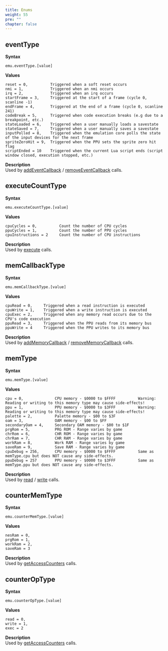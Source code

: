 ```yaml
---
title: Enums
weight: 55
pre: ""
chapter: false
---
```


## eventType ##

**Syntax** 

	emu.eventType.[value]

**Values**

```text
reset = 0,          Triggered when a soft reset occurs
nmi = 1,            Triggered when an nmi occurs
irq = 2,            Triggered when an irq occurs
startFrame = 3,     Triggered at the start of a frame (cycle 0, scanline -1)
endFrame = 4,       Triggered at the end of a frame (cycle 0, scanline 241)
codeBreak = 5,      Triggered when code execution breaks (e.g due to a breakpoint, etc.)
stateLoaded = 6,    Triggered when a user manually loads a savestate
stateSaved = 7,     Triggered when a user manually saves a savestate
inputPolled = 8,    Triggered when the emulation core polls the state of the input devices for the next frame
spriteZeroHit = 9,  Triggered when the PPU sets the sprite zero hit flag 
scriptEnded = 10    Triggered when the current Lua script ends (script window closed, execution stopped, etc.)
```

**Description**  
Used by [addEventCallback](/apireference/callbacks.html#addeventcallback) / [removeEventCallback](/apireference/callbacks.html#removeeventcallback) calls.
 
## executeCountType ##

**Syntax** 

	emu.executeCountType.[value]

**Values**
	
```text
cpuCycles = 0,          Count the number of CPU cycles
ppuCycles = 1,          Count the number of PPU cycles
cpuInstructions = 2     Count the number of CPU instructions
```
	
**Description**  
Used by [execute](/apireference/emulation.html#execute) calls.
 
## memCallbackType ##

**Syntax** 

	emu.memCallbackType.[value]

**Values**

```text
cpuRead = 0,     Triggered when a read instruction is executed
cpuWrite = 1,    Triggered when a write instruction is executed
cpuExec = 2,     Triggered when any memory read occurs due to the CPU's code execution
ppuRead = 3,     Triggered when the PPU reads from its memory bus
ppuWrite = 4     Triggered when the PPU writes to its memory bus
```

**Description**  
Used by [addMemoryCallback](/apireference/callbacks.html#addmemorycallback) / [removeMemoryCallback](/apireference/callbacks.html#removememorycallback) calls.
 
## memType ##

**Syntax** 

	emu.memType.[value]

**Values**

```text
cpu = 0,              CPU memory - $0000 to $FFFF          Warning: Reading or writing to this memory type may cause side-effects!
ppu = 1,              PPU memory - $0000 to $3FFF          Warning: Reading or writing to this memory type may cause side-effects!
palette = 2,          Palette memory - $00 to $3F
oam = 3,              OAM memory - $00 to $FF
secondaryOam = 4,     Secondary OAM memory - $00 to $1F
prgRom = 5,           PRG ROM - Range varies by game
chrRom = 6,           CHR ROM - Range varies by game
chrRam = 7,           CHR RAM - Range varies by game
workRam = 8,          Work RAM - Range varies by game
saveRam = 9,          Save RAM - Range varies by game
cpuDebug = 256,       CPU memory - $0000 to $FFFF          Same as memType.cpu but does NOT cause any side-effects.
ppuDebug = 257        PPU memory - $0000 to $3FFF          Same as memType.ppu but does NOT cause any side-effects.
```	

**Description**  
Used by [read](/apireference/memoryaccess.html#read-readword) / [write](/apireference/memoryaccess.html#write-writeword) calls.


## counterMemType ##

**Syntax** 

	emu.counterMemType.[value]

**Values**

```text
nesRam = 0,
prgRom = 1,
workRam = 2,
saveRam = 3
```	

**Description**  
Used by [getAccessCounters](/apireference/misc.html#getaccesscounters) calls.


## counterOpType ##

**Syntax** 

	emu.counterOpType.[value]

**Values**

```text
read = 0,
write = 1,
exec = 2
```	

**Description**  
Used by [getAccessCounters](/apireference/misc.html#getaccesscounters) calls.